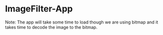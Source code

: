 # ImageFilter-App
Note: The app will take some time to load though we are using bitmap and it takes time to decode the image to the bitmap.
